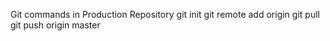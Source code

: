Git commands in Production Repository 
git init 
git remote add origin <GIT URL>
git pull <UAT GIT URL>
git push origin master
